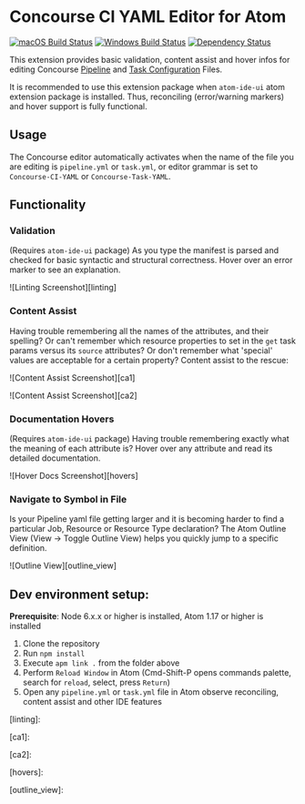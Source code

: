 # Concourse CI YAML Editor for Atom
[![macOS Build Status](https://travis-ci.org/spring-projects/atom-concourse.svg?branch=master)](https://travis-ci.org/spring-projects/atom-concourse) [![Windows Build Status](https://ci.appveyor.com/api/projects/status/1jvknxt9jhykgrxo?svg=true)](https://ci.appveyor.com/project/spring-projects/atom-concourse/branch/master) [![Dependency Status](https://david-dm.org/spring-projects/atom-concourse.svg)](https://david-dm.org/spring-projects/atom-concourse)

This extension provides basic validation, content assist and hover infos
for editing Concourse [Pipeline](https://concourse.ci/pipelines.html) and [Task Configuration](https://concourse.ci/running-tasks.html) Files.

It is recommended to use this extension package when `atom-ide-ui` atom extension package is installed. Thus, reconciling (error/warning markers) and hover support is fully functional. 

## Usage

The Concourse editor automatically activates when the name of the file you are editing is `pipeline.yml` or `task.yml`, or editor grammar is set to `Concourse-CI-YAML` or `Concourse-Task-YAML`.

## Functionality

### Validation

(Requires `atom-ide-ui` package) As you type the manifest is parsed and checked for basic syntactic and structural correctness. Hover over
an error marker to see an explanation.

![Linting Screenshot][linting]

### Content Assist

Having trouble remembering all the names of the attributes, and their spelling? Or can't remember
which resource properties to set in the `get` task params versus its `source` attributes? Or
don't remember what 'special' values are acceptable for a certain property? Content assist
to the rescue:

![Content Assist Screenshot][ca1]

![Content Assist Screenshot][ca2]

### Documentation Hovers

(Requires `atom-ide-ui` package) Having trouble remembering exactly what the meaning of each attribute is? Hover over any attribute and 
read its detailed documentation.

![Hover Docs Screenshot][hovers]

### Navigate to Symbol in File

Is your Pipeline yaml file getting larger and it is becoming harder to find a particular Job, Resource or
Resource Type declaration? The Atom Outline View (View -> Toggle Outline View) helps you quickly jump to a specific definition.

![Outline View][outline_view]

## Dev environment setup:
**Prerequisite**: Node 6.x.x or higher is installed, Atom 1.17 or higher is installed
1. Clone the repository
2. Run `npm install`
3. Execute `apm link .` from the folder above
5. Perform `Reload Window` in Atom (Cmd-Shift-P opens commands palette, search for `reload`, select, press `Return`)
6. Open any `pipeline.yml` or `task.yml` file in Atom observe reconciling, content assist and other IDE features

[linting]: 

[ca1]:

[ca2]:

[hovers]:

[outline_view]:


